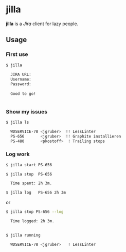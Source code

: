 jilla
=====

**jilla** is a *Jira* client for lazy people.

Usage
-----

### First use
```bash
$ jilla
  
  JIRA URL:
  Username:
  Password:
  
  Good to go!
    
```

### Show my issues
```bash
$ jilla ls

  WDSERVICE-78 <jgruber>  !! LessLinter
  PS-656       <jgruber>  !! Graphite installieren
  PS-480       <pkostoff>  ! Trailing stops

```

### Log work
```bash
$ jilla start PS-656
```

```bash
$ jilla stop  PS-656

  Time spent: 2h 3m.

$ jilla log   PS-656 2h 3m
```

or

```bash
$ jilla stop PS-656 --log

  Time logged: 2h 3m.
  
```

```bash
$ jilla running

  WDSERVICE-78 <jgruber>   ! LessLinter

```